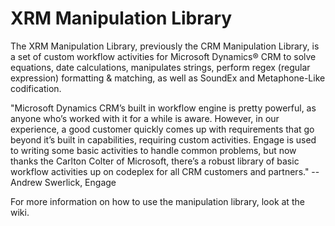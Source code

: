 # XRM Manipulation Library

The XRM Manipulation Library, previously the CRM Manipulation Library, is a set of custom workflow activities for Microsoft Dynamics® CRM to solve equations, date calculations, manipulates strings, perform regex (regular expression) formatting & matching, as well as SoundEx and Metaphone-Like codification.

"Microsoft Dynamics CRM’s built in workflow engine is pretty powerful, as anyone who’s worked with it for a while is aware. However, in our experience, a good customer quickly comes up with requirements that go beyond it’s built in capabilities, requiring custom activities. Engage is used to writing some basic activities to handle common problems, but now thanks the Carlton Colter of Microsoft, there’s a robust library of basic workflow activities up on codeplex for all CRM customers and partners."  --Andrew Swerlick, Engage

For more information on how to use the manipulation library, look at the wiki.
